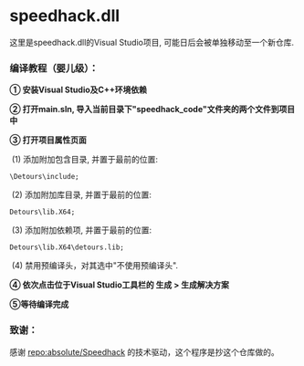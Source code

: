 # speedhack.dll

这里是speedhack.dll的Visual Studio项目, 可能日后会被单独移动至一个新仓库. 



### 编译教程（婴儿级）：

**① 安装Visual Studio及C++环境依赖**

**② 打开main.sln, 导入当前目录下"speedhack_code"文件夹的两个文件到项目中**

**③ 打开项目属性页面**

​	(1) 添加附加包含目录, 并置于最前的位置:  

```
\Detours\include;
```

​	(2) 添加附加库目录, 并置于最前的位置:  

```
Detours\lib.X64;
```

​	(3) 添加附加依赖项, 并置于最前的位置:  

```
Detours\lib.X64\detours.lib;
```

​	(4) 禁用预编译头，对其选中"不使用预编译头".

**④ 依次点击位于Visual Studio工具栏的 生成 > 生成解决方案**

**⑤等待编译完成**



### 致谢：

感谢 [repo:absoIute/Speedhack](https://github.com/absoIute/Speedhack) 的技术驱动，这个程序是抄这个仓库做的。